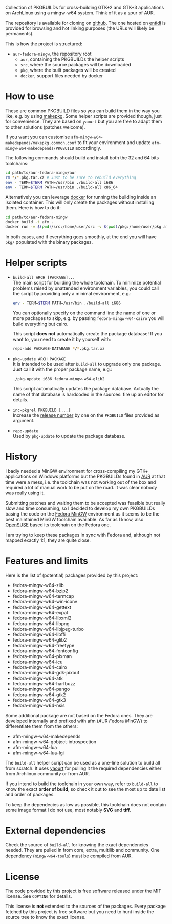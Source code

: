 Collection of PKGBUILDs for cross-building GTK+2 and GTK+3 applications on
ArchLinux using a mingw-w64 system. Think of it as a spur of AUR.

The repository is available for cloning on
[github](http://github.com/ntd/aur-fedora-mingw). The one hosted on
[entidi](http://dev.entidi.com/p/aur-fedora-mingw/source/tree/master/)
is provided for browsing and hot linking purposes (the URLs will likely
be permanents).

This is how the project is structured:

* `aur-fedora-mingw`, the repository root
  * `aur`, containing the PKGBUILDs the helper scripts
  * `src`, where the source packages will be downloaded
  * `pkg`, where the built packages will be created
  * `docker`, support files needed by docker

How to use
==========

These are common PKGBUILD files so you can build them in the way you like, e.g.
by using [makepkg](https://wiki.archlinux.org/index.php/Makepkg). Some helper
scripts are provided though, just for convenience. They are based on `yaourt`
but you are free to adapt them to other solutions (patches welcome).

If you want you can customise `afm-mingw-w64-makedepends/makepkg.common.conf`
to fit your environment and update `afm-mingw-w64-makedepends/PKGBUILD`
accordingly.

The following commands should build and install both the 32 and 64 bits
toolchains:

```bash
cd path/to/aur-fedora-mingw/aur
rm */*.pkg.tar.xz # Just to be sure to rebuild everything
env - TERM=$TERM PATH=/usr/bin ./build-all i686
env - TERM=$TERM PATH=/usr/bin ./build-all x86_64
```

Alternatively you can leverage [docker](http://www.docker.com) for running
the building inside an isolated container. This will only create the packages
without installing them. Here is how to do it:

```bash
cd path/to/aur-fedora-mingw
docker build -t afm .
docker run -v $(pwd)/src:/home/user/src -v $(pwd)/pkg:/home/user/pkg afm
```

In both cases, and if everything goes smoothly, at the end you will have `pkg/`
populated with the binary packages.

Helper scripts
==============

* `build-all ARCH [PACKAGE]...`<br>
  The main script for building the whole toolchain. To minimize potential
  problems raised by unattended environment variables, you could call the
  script by providing only a minimal environment, e.g.:

  ```bash
  env - TERM=$TERM PATH=/usr/bin ./build-all i686
  ```

  You can optionally specify on the command line the name of one or more
  packages to skip, e.g. by passing `fedora-mingw-w64-cairo` you will build
  everything but cairo.

  This script **does not** automatically create the package database! If you
  want to, you need to create it by yourself with:

  ```bash
  repo-add PACKAGE-DATABASE */*.pkg.tar.xz
  ```

* `pkg-update ARCH PACKAGE`<br>
  It is intended to be used after `build-all` to upgrade only one package. Just
  call it with the proper package name, e.g.:

  ```bash
  ./pkg-update i686 fedora-mingw-w64-glib2
  ```

  This script automatically updates the package database. Actually the name of
  that database is hardcoded in the sources: fire up an editor for details.
* `inc-pkgrel PKGBUILD [...]`<br>
  Increase the [release number](https://wiki.archlinux.org/index.php/PKGBUILD#pkgrel)
  by one on the `PKGBUILD` files provided as argument.
* `repo-update`<br>
  Used by `pkg-update` to update the package database.

History
=======

I badly needed a MinGW environment for cross-compiling my GTK+ applications on
Windows platforms but the PKGBUILDs found in [AUR](http://aur.archlinux.org/)
at that time were a mess, i.e. the toolchain was not working out of the box and
required a lot of manual work to be put on the road. It was clear nobody
was really using it.

Submitting patches and waiting them to be accepted was feasible but really slow
and time consuming, so I decided to develop my own PKGBUILDs basing the code on
the [Fedora MinGW](http://pkgs.fedoraproject.org/cgit/) environment as it seems
to be the best maintained MinGW toolchain available. As far as I know, also
[OpenSUSE](http://build.opensuse.org/project/show?project=windows:mingw) based
its toolchain on the Fedora one.

I am trying to keep these packages in sync with Fedora and, although not mapped
exactly 1:1, they are quite close.

Features and limits
===================

Here is the list of (potential) packages provided by this project:

* fedora-mingw-w64-zlib
* fedora-mingw-w64-bzip2
* fedora-mingw-w64-termcap
* fedora-mingw-w64-win-iconv
* fedora-mingw-w64-gettext
* fedora-mingw-w64-expat
* fedora-mingw-w64-libxml2
* fedora-mingw-w64-libpng
* fedora-mingw-w64-libjpeg-turbo
* fedora-mingw-w64-libffi
* fedora-mingw-w64-glib2
* fedora-mingw-w64-freetype
* fedora-mingw-w64-fontconfig
* fedora-mingw-w64-pixman
* fedora-mingw-w64-icu
* fedora-mingw-w64-cairo
* fedora-mingw-w64-gdk-pixbuf
* fedora-mingw-w64-atk
* fedora-mingw-w64-harfbuzz
* fedora-mingw-w64-pango
* fedora-mingw-w64-gtk2
* fedora-mingw-w64-gtk3
* fedora-mingw-w64-nsis

Some additional package are not based on the Fedora ones. They are
developed internally and prefixed with afm (*A*UR *F*edora *M*inGW) to
differentiate them from the others:

* afm-mingw-w64-makedepends
* afm-mingw-w64-gobject-introspection
* afm-mingw-w64-lua
* afm-mingw-w64-lua-lgi

The `build-all` helper script can be used as a one-line solution to build all
from scratch. It uses [yaourt](https://wiki.archlinux.org/index.php/Yaourt) for
pulling it the required dependencies either from Archlinux community or from
AUR.

If you intend to build the toolchain in your own way, refer to `build-all` to
know the exact **order of build**, so check it out to see the most up to date
list and order of packages.

To keep the dependecies as low as possible, this toolchain does not contain
some image format I do not use, most notably **SVG** and **tiff**.

External dependencies
=====================

Check the source of `build-all` for knowing the exact dependencies needed. They
are pulled in from core, extra, multilib and community. One dependency
(`mingw-w64-tools`) must be compiled from AUR.

License
=======

The code provided by this project is free software released under the MIT
license. See `COPYING` for details.

This license is **not** extended to the sources of the packages. Every
package fetched by this project is free software but you need to hunt
inside the source tree to know the exact license.
